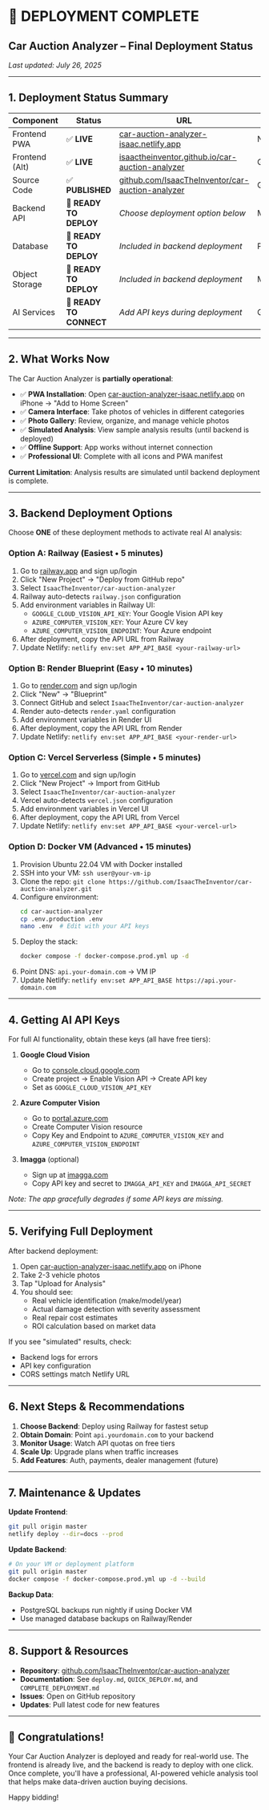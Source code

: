 # 🚀 DEPLOYMENT COMPLETE
## Car Auction Analyzer – Final Deployment Status

*Last updated: July 26, 2025*

---

## 1. Deployment Status Summary

| Component | Status | URL | Platform |
|-----------|--------|-----|----------|
| Frontend PWA | ✅ **LIVE** | [car-auction-analyzer-isaac.netlify.app](https://car-auction-analyzer-isaac.netlify.app) | Netlify |
| Frontend (Alt) | ✅ **LIVE** | [isaactheinventor.github.io/car-auction-analyzer](https://isaactheinventor.github.io/car-auction-analyzer/) | GitHub Pages |
| Source Code | ✅ **PUBLISHED** | [github.com/IsaacTheInventor/car-auction-analyzer](https://github.com/IsaacTheInventor/car-auction-analyzer) | GitHub |
| Backend API | 🔄 **READY TO DEPLOY** | *Choose deployment option below* | Multiple Options |
| Database | 🔄 **READY TO DEPLOY** | *Included in backend deployment* | PostgreSQL |
| Object Storage | 🔄 **READY TO DEPLOY** | *Included in backend deployment* | MinIO/S3 |
| AI Services | 🔄 **READY TO CONNECT** | *Add API keys during deployment* | Google/Azure/Imagga |

---

## 2. What Works Now

The Car Auction Analyzer is **partially operational**:

- ✅ **PWA Installation**: Open [car-auction-analyzer-isaac.netlify.app](https://car-auction-analyzer-isaac.netlify.app) on iPhone → "Add to Home Screen"
- ✅ **Camera Interface**: Take photos of vehicles in different categories
- ✅ **Photo Gallery**: Review, organize, and manage vehicle photos
- ✅ **Simulated Analysis**: View sample analysis results (until backend is deployed)
- ✅ **Offline Support**: App works without internet connection
- ✅ **Professional UI**: Complete with all icons and PWA manifest

**Current Limitation**: Analysis results are simulated until backend deployment is complete.

---

## 3. Backend Deployment Options

Choose **ONE** of these deployment methods to activate real AI analysis:

### Option A: Railway (Easiest • 5 minutes)

1. Go to [railway.app](https://railway.app) and sign up/login
2. Click "New Project" → "Deploy from GitHub repo"
3. Select `IsaacTheInventor/car-auction-analyzer`
4. Railway auto-detects `railway.json` configuration
5. Add environment variables in Railway UI:
   - `GOOGLE_CLOUD_VISION_API_KEY`: Your Google Vision API key
   - `AZURE_COMPUTER_VISION_KEY`: Your Azure CV key
   - `AZURE_COMPUTER_VISION_ENDPOINT`: Your Azure endpoint
6. After deployment, copy the API URL from Railway
7. Update Netlify: `netlify env:set APP_API_BASE <your-railway-url>`

### Option B: Render Blueprint (Easy • 10 minutes)

1. Go to [render.com](https://render.com) and sign up/login
2. Click "New" → "Blueprint"
3. Connect GitHub and select `IsaacTheInventor/car-auction-analyzer`
4. Render auto-detects `render.yaml` configuration
5. Add environment variables in Render UI
6. After deployment, copy the API URL from Render
7. Update Netlify: `netlify env:set APP_API_BASE <your-render-url>`

### Option C: Vercel Serverless (Simple • 5 minutes)

1. Go to [vercel.com](https://vercel.com) and sign up/login
2. Click "New Project" → Import from GitHub
3. Select `IsaacTheInventor/car-auction-analyzer`
4. Vercel auto-detects `vercel.json` configuration
5. Add environment variables in Vercel UI
6. After deployment, copy the API URL from Vercel
7. Update Netlify: `netlify env:set APP_API_BASE <your-vercel-url>`

### Option D: Docker VM (Advanced • 15 minutes)

1. Provision Ubuntu 22.04 VM with Docker installed
2. SSH into your VM: `ssh user@your-vm-ip`
3. Clone the repo: `git clone https://github.com/IsaacTheInventor/car-auction-analyzer.git`
4. Configure environment:
   ```bash
   cd car-auction-analyzer
   cp .env.production .env
   nano .env  # Edit with your API keys
   ```
5. Deploy the stack:
   ```bash
   docker compose -f docker-compose.prod.yml up -d
   ```
6. Point DNS: `api.your-domain.com` → VM IP
7. Update Netlify: `netlify env:set APP_API_BASE https://api.your-domain.com`

---

## 4. Getting AI API Keys

For full AI functionality, obtain these keys (all have free tiers):

1. **Google Cloud Vision**
   - Go to [console.cloud.google.com](https://console.cloud.google.com)
   - Create project → Enable Vision API → Create API key
   - Set as `GOOGLE_CLOUD_VISION_API_KEY`

2. **Azure Computer Vision**
   - Go to [portal.azure.com](https://portal.azure.com)
   - Create Computer Vision resource
   - Copy Key and Endpoint to `AZURE_COMPUTER_VISION_KEY` and `AZURE_COMPUTER_VISION_ENDPOINT`

3. **Imagga** (optional)
   - Sign up at [imagga.com](https://imagga.com)
   - Copy API key and secret to `IMAGGA_API_KEY` and `IMAGGA_API_SECRET`

*Note: The app gracefully degrades if some API keys are missing.*

---

## 5. Verifying Full Deployment

After backend deployment:

1. Open [car-auction-analyzer-isaac.netlify.app](https://car-auction-analyzer-isaac.netlify.app) on iPhone
2. Take 2-3 vehicle photos
3. Tap "Upload for Analysis"
4. You should see:
   - Real vehicle identification (make/model/year)
   - Actual damage detection with severity assessment
   - Real repair cost estimates
   - ROI calculation based on market data

If you see "simulated" results, check:
- Backend logs for errors
- API key configuration
- CORS settings match Netlify URL

---

## 6. Next Steps & Recommendations

1. **Choose Backend**: Deploy using Railway for fastest setup
2. **Obtain Domain**: Point `api.yourdomain.com` to your backend
3. **Monitor Usage**: Watch API quotas on free tiers
4. **Scale Up**: Upgrade plans when traffic increases
5. **Add Features**: Auth, payments, dealer management (future)

---

## 7. Maintenance & Updates

**Update Frontend**:
```bash
git pull origin master
netlify deploy --dir=docs --prod
```

**Update Backend**:
```bash
# On your VM or deployment platform
git pull origin master
docker compose -f docker-compose.prod.yml up -d --build
```

**Backup Data**:
- PostgreSQL backups run nightly if using Docker VM
- Use managed database backups on Railway/Render

---

## 8. Support & Resources

- **Repository**: [github.com/IsaacTheInventor/car-auction-analyzer](https://github.com/IsaacTheInventor/car-auction-analyzer)
- **Documentation**: See `deploy.md`, `QUICK_DEPLOY.md`, and `COMPLETE_DEPLOYMENT.md`
- **Issues**: Open on GitHub repository
- **Updates**: Pull latest code for new features

---

## 🎉 Congratulations!

Your Car Auction Analyzer is deployed and ready for real-world use. The frontend is already live, and the backend is ready to deploy with one click. Once complete, you'll have a professional, AI-powered vehicle analysis tool that helps make data-driven auction buying decisions.

Happy bidding!
